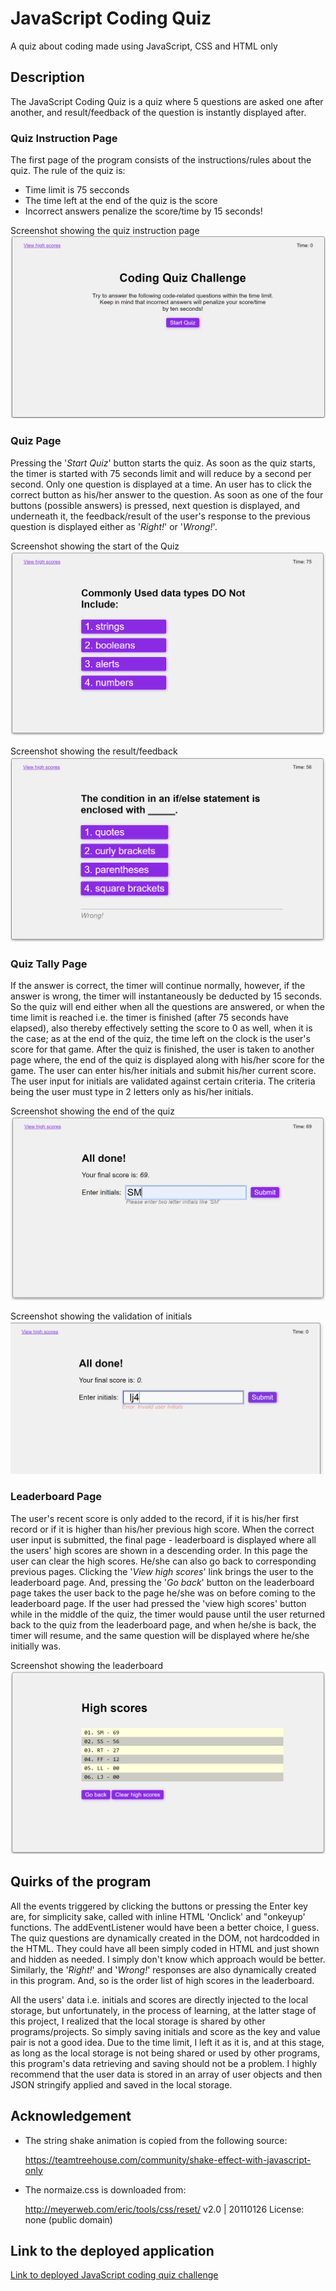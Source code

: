 # JavaScript Coding Quiz
A quiz about coding made using JavaScript, CSS and HTML only

## Description
The JavaScript Coding Quiz is a quiz where 5 questions are asked one after another, and result/feedback of the question is instantly displayed after. 

### Quiz Instruction Page
The first page of the program consists of the instructions/rules about the quiz. The rule of the quiz is:
* Time limit is 75 secconds
* The time left at the end of the quiz is the score
* Incorrect answers penalize the score/time by 15 seconds!
  
Screenshot showing the quiz instruction page
![image](./assets/image/instruction-page.png)

### Quiz Page
Pressing the '*Start Quiz*' button starts the quiz. As soon as the quiz starts, the timer is started with 75 seconds limit and will reduce by a second per second.
Only one question is displayed at a time. An user has to click the correct button as his/her answer to the question. As soon as one of the four buttons (possible answers) is pressed, next question is displayed, and underneath it, the feedback/result of the user's response to the previous question is displayed either as '*Right!*' or '*Wrong!*'.

 Screenshot showing the start of the Quiz
![image](./assets/image/quiz-start-page.png)

Screenshot showing the result/feedback
![image](./assets/image/quiz-result.png)

### Quiz Tally Page
If the answer is correct, the timer will continue normally, however, if the answer is wrong, the timer will instantaneously be deducted by 15 seconds. So the quiz will end either when all the questions are answered, or when the time limit is reached i.e. the timer is finished (after 75 seconds have elapsed), also thereby effectively setting the score to 0 as well, when it is the case; as at the end of the quiz, the time left on the clock is the user's score for that game. After the quiz is finished, the user is taken to another page where, the end of the quiz is displayed along with his/her score for the game. The user can enter his/her initials and submit his/her current score. The user input for initials are validated against certain criteria. The criteria being the user must type in 2 letters only as his/her initials.

Screenshot showing the end of the quiz
![image](./assets/image/tally-page.png)

Screenshot showing the validation of initials
![image](./assets/image/initials-validation.png)

### Leaderboard Page
The user's recent score is only added to the record, if it is his/her first record or if it is higher than his/her previous high score. When the correct user input is submitted, the final page - leaderboard is displayed where all the users' high scores are shown in a descending order. In this page the user can clear the high scores. He/she can also go back to corresponding previous pages. Clicking the '*View high scores*' link brings the user to the leaderboard page. And, pressing the '*Go back*' button on the leaderboard page takes the user back to the page he/she was on before coming to the leaderboard page. If the user had pressed the 'view high scores' button while in the middle of the quiz, the timer would pause until the user returned back to the quiz from the leaderboard page, and when he/she is back, the timer will resume, and the same question will be displayed where he/she initially was.

Screenshot showing the leaderboard
![image](./assets/image/leaderboard-page.png)

## Quirks of the program
All the events triggered by clicking the buttons or pressing the Enter key are, for simplicity sake, called with inline HTML 'Onclick' and "onkeyup' functions. The addEventListener would have been a better choice, I guess. The quiz questions are dynamically created in the DOM, not hardcodded in the HTML. They could have all been simply coded in HTML and just shown and hidden as needed. I simply don't know which approach would be better. Similarly, the '*Right!*' and '*Wrong!*' responses are also dynamically created in this program. And, so is the order list of high scores in the leaderboard.

All the users' data i.e. initials and scores are directly injected to the local storage, but unfortunately, in the process of learning, at the latter stage of this project, I realized that the local storage is shared by other programs/projects. So simply saving initials and score as the key and value pair is not a good idea. Due to the time limit, I left it as it is, and at this stage, as long as the local storage is not being shared or used by other programs, this program's data retrieving and saving should not be a problem. I highly recommend that the user data is stored in an array of user objects and then JSON stringify applied and saved in the local storage. 

## Acknowledgement

- The string shake animation is copied from the following source:

    https://teamtreehouse.com/community/shake-effect-with-javascript-only
- The normaize.css is downloaded from:
  
   http://meyerweb.com/eric/tools/css/reset/
   v2.0 | 20110126
   License: none (public domain)



## Link to the deployed application
[Link to deployed JavaScript coding quiz challenge](https://simplesuyash.github.io/js-quiz/)


